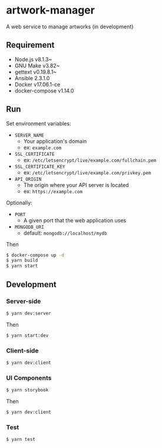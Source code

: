 # artwork-manager

A web service to manage artworks (in development)

## Requirement

- Node.js v8.1.3~
- GNU Make v3.82~
- gettext v0.19.8.1~
- Ansible 2.3.1.0
- Docker v17.06.1-ce
- docker-compose v1.14.0

## Run

Set environment variables:

- `SERVER_NAME`
  - Your application's domain
  - ex: `example.com` 
- `SSL_CERTIFICATE`
  - ex: `/etc/letsencrypt/live/example.com/fullchain.pem`
- `SSL_CERTIFICATE_KEY`
  - ex: `/etc/letsencrypt/live/example.com/privkey.pem`
- `API_ORIGIN`
  - The origin where your API server is located 
  - ex: `https://example.com` 

Optionally:

- `PORT`
  - A given port that the web application uses
- `MONGODB_URI`
  - default: `mongodb://localhost/mydb`

Then

```sh
$ docker-compose up -d
$ yarn build
$ yarn start
```

## Development

### Server-side

```sh
$ yarn dev:server
```

Then

```sh
$ yarn start:dev
```

### Client-side

```sh
$ yarn dev:client
```

### UI Components

```sh
$ yarn storybook
```

Then

```sh
$ yarn dev:client
```

### Test

```sh
$ yarn test
```
